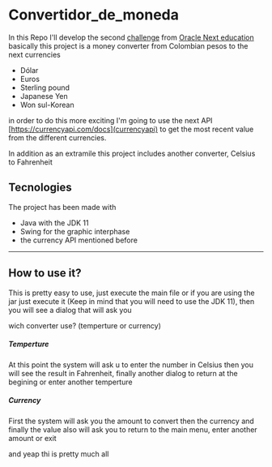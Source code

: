 # Convertidor_de_moneda

In this Repo I'll develop the second [challenge](https://www.aluracursos.com/challenges/oracle-one-back-end/conversordemoneda/sprint01) from [Oracle Next education](https://www.oracle.com/lad/education/oracle-next-education/)
basically this project is a money converter from Colombian pesos to the next currencies
  - Dólar
  - Euros
  - Sterling pound
  - Japanese Yen
  -  Won sul-Korean

in order to do this more exciting I'm going to use the next API [https://currencyapi.com/docs](currencyapi)
to get the most recent value from the different currencies.

In addition as an extramile this project includes another converter, Celsius to Fahrenheit 

## Tecnologies

The project has been made with

- Java with the JDK 11 
- Swing for the graphic interphase
- the currency API mentioned before

---

## How to use it?

This is pretty easy to use, just execute the main file or if you are using the jar just execute it (Keep in mind that you will need to use the JDK 11), then you will see a dialog that will ask you 

wich converter use? (temperture or currency)

##### Temperture
At this point the system will ask u to enter the number in Celsius then you will see the result in Fahrenheit, finally another dialog to return at the begining or enter another temperture

##### Currency
First the system will ask you the amount to convert then the currency and finally the value also will ask you to return to the main menu, enter another amount or exit

and yeap thi is pretty much all

